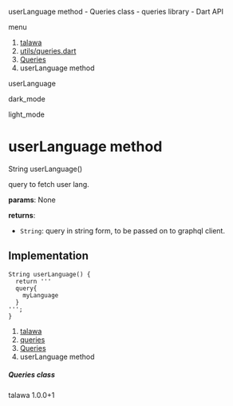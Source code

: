 




userLanguage method - Queries class - queries library - Dart API







menu

1. [talawa](../../index.html)
2. [utils/queries.dart](../../utils_queries/utils_queries-library.html)
3. [Queries](../../utils_queries/Queries-class.html)
4. userLanguage method

userLanguage


dark\_mode

light\_mode




# userLanguage method


String
userLanguage()

query to fetch user lang.

**params**:
None

**returns**:

* `String`: query in string form, to be passed on to graphql client.

## Implementation

```
String userLanguage() {
  return '''
  query{
    myLanguage
  }
''';
}
```

 


1. [talawa](../../index.html)
2. [queries](../../utils_queries/utils_queries-library.html)
3. [Queries](../../utils_queries/Queries-class.html)
4. userLanguage method

##### Queries class





talawa
1.0.0+1






